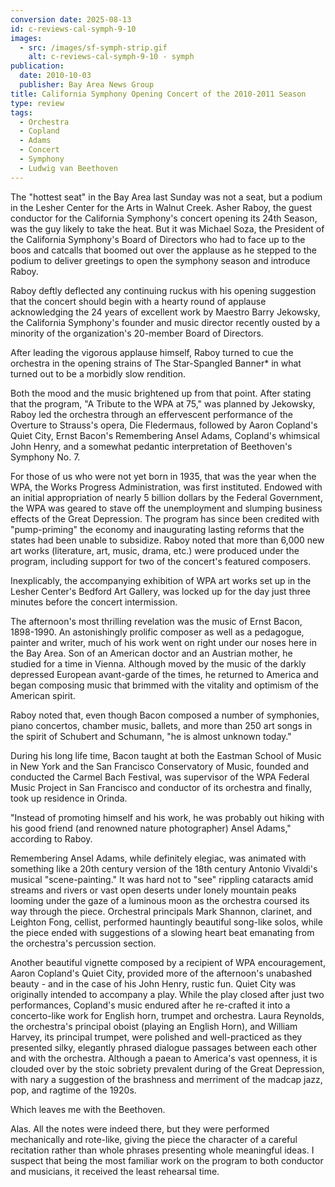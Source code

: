 ```yaml
---
conversion date: 2025-08-13
id: c-reviews-cal-symph-9-10
images:
  - src: /images/sf-symph-strip.gif
    alt: c-reviews-cal-symph-9-10 - symph
publication:
  date: 2010-10-03
  publisher: Bay Area News Group
title: California Symphony Opening Concert of the 2010-2011 Season
type: review
tags:
  - Orchestra
  - Copland
  - Adams
  - Concert
  - Symphony
  - Ludwig van Beethoven
---
```

The "hottest seat" in the Bay Area last Sunday was not a seat, but a podium in the Lesher Center for the Arts in Walnut Creek. Asher Raboy, the guest conductor for the California Symphony's concert opening its 24th Season, was the guy likely to take the heat. But it was Michael Soza, the President of the California Symphony's Board of Directors who had to face up to the boos and catcalls that boomed out over the applause as he stepped to the podium to deliver greetings to open the symphony season and introduce Raboy.

Raboy deftly deflected any continuing ruckus with his opening suggestion that the concert should begin with a hearty round of applause acknowledging the 24 years of excellent work by Maestro Barry Jekowsky, the California Symphony's founder and music director recently ousted by a minority of the organization's 20-member Board of Directors.

After leading the vigorous applause himself, Raboy turned to cue the orchestra in the opening strains of The Star-Spangled Banner\* in what turned out to be a morbidly slow rendition.

Both the mood and the music brightened up from that point. After stating that the program, "A Tribute to the WPA at 75," was planned by Jekowsky, Raboy led the orchestra through an effervescent performance of the Overture to Strauss's opera, Die Fledermaus, followed by Aaron Copland's Quiet City, Ernst Bacon's Remembering Ansel Adams, Copland's whimsical John Henry, and a somewhat pedantic interpretation of Beethoven's Symphony No. 7.

For those of us who were not yet born in 1935, that was the year when the WPA, the Works Progress Administration, was first instituted. Endowed with an initial appropriation of nearly 5 billion dollars by the Federal Government, the WPA was geared to stave off the unemployment and slumping business effects of the Great Depression. The program has since been credited with "pump-priming" the economy and inaugurating lasting reforms that the states had been unable to subsidize. Raboy noted that more than 6,000 new art works (literature, art, music, drama, etc.) were produced under the program, including support for two of the concert's featured composers.

Inexplicably, the accompanying exhibition of WPA art works set up in the Lesher Center's Bedford Art Gallery, was locked up for the day just three minutes before the concert intermission.

The afternoon's most thrilling revelation was the music of Ernst Bacon, 1898-1990. An astonishingly prolific composer as well as a pedagogue, painter and writer, much of his work went on right under our noses here in the Bay Area. Son of an American doctor and an Austrian mother, he studied for a time in Vienna. Although moved by the music of the darkly depressed European avant-garde of the times, he returned to America and began composing music that brimmed with the vitality and optimism of the American spirit.

Raboy noted that, even though Bacon composed a number of symphonies, piano concertos, chamber music, ballets, and more than 250 art songs in the spirit of Schubert and Schumann, "he is almost unknown today."

During his long life time, Bacon taught at both the Eastman School of Music in New York and the San Francisco Conservatory of Music, founded and conducted the Carmel Bach Festival, was supervisor of the WPA Federal Music Project in San Francisco and conductor of its orchestra and finally, took up residence in Orinda.

"Instead of promoting himself and his work, he was probably out hiking with his good friend (and renowned nature photographer) Ansel Adams," according to Raboy.

 Remembering Ansel Adams, while definitely elegiac, was animated with something like a 20th century version of the 18th century Antonio Vivaldi's musical "scene-painting." It was hard not to "see" rippling cataracts amid streams and rivers or vast open deserts under lonely mountain peaks looming under the gaze of a luminous moon as the orchestra coursed its way through the piece. Orchestral principals Mark Shannon, clarinet, and Leighton Fong, cellist, performed hauntingly beautiful song-like solos, while the piece ended with suggestions of a slowing heart beat emanating from the orchestra's percussion section.

Another beautiful vignette composed by a recipient of WPA encouragement, Aaron Copland's Quiet City, provided more of the afternoon's unabashed beauty - and in the case of his John Henry, rustic fun. Quiet City was originally intended to accompany a play. While the play closed after just two performances, Copland's music endured after he re-crafted it into a concerto-like work for English horn, trumpet and orchestra. Laura Reynolds, the orchestra's principal oboist (playing an English Horn), and William Harvey, its principal trumpet, were polished and well-practiced as they presented silky, elegantly phrased dialogue passages between each other and with the orchestra. Although a paean to America's vast openness, it is clouded over by the stoic sobriety prevalent during of the Great Depression, with nary a suggestion of the brashness and merriment of the madcap jazz, pop, and ragtime of the 1920s.

Which leaves me with the Beethoven.

Alas. All the notes were indeed there, but they were performed mechanically and rote-like, giving the piece the character of a careful recitation rather than whole phrases presenting whole meaningful ideas. I suspect that being the most familiar work on the program to both conductor and musicians, it received the least rehearsal time.


